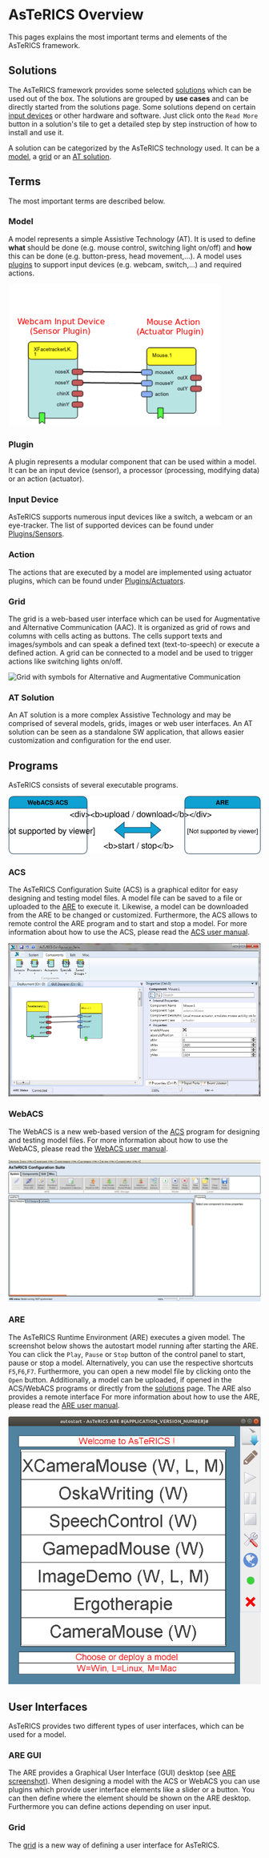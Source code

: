 # AsTeRICS Overview

This pages explains the most important terms and elements of the AsTeRICS framework.

## Solutions

The AsTeRICS framework provides some selected [solutions](/solutions/) which can be used out of the box. The solutions are grouped by **use cases** and can be directly started from the solutions page. Some solutions depend on certain [input devices](#input-device) or other hardware and software. Just click onto the ```Read More``` button in a solution's tile to get a detailed step by step instruction of how to install and use it.

A solution can be categorized by the AsTeRICS technology used. It can be a [model](#model), a [grid](#grid) or an [AT solution](#at-solution).

## Terms

The most important terms are described below.

### Model

A model represents a simple Assistive Technology (AT). It is used to define **what** should be done (e.g. mouse control, switching light on/off) and **how** this can be done (e.g. button-press, head movement,...). A model uses [plugins](#plugin) to support input devices (e.g. webcam, switch,...) and required actions.

![Model with a webcam plugin as input device and a mouse action plugin](./img/simple-model-labelled.png)

### Plugin

A plugin represents a modular component that can be used within a model.
It can be an input device (sensor), a processor (processing, modifying data) or an action (actuator).

### Input Device

AsTeRICS supports numerous input devices like a switch, a webcam or an eye-tracker. The list of supported devices can be found under [Plugins/Sensors](/plugins/).

### Action

The actions that are executed by a model are implemented using actuator plugins, which can be found under [Plugins/Actuators](/plugins/).

### Grid

The grid is a web-based user interface which can be used for Augmentative and Alternative Communication (AAC). It is organized as grid of rows and columns with cells acting as buttons. The cells support texts and images/symbols and can speak a defined text (text-to-speech) or execute a defined action. A grid can be connected to a model and be used to trigger actions like switching lights on/off.

![Grid with symbols for Alternative and Augmentative Communication](/img/AsTeRICS-Ergo_Grid_en-1-768x592.jpg)

### AT Solution

An AT solution is a more complex Assistive Technology and may be comprised of several models, grids, images or web user interfaces. An AT solution can be seen as a standalone SW application, that allows easier customization and configuration for the end user.

## Programs

AsTeRICS consists of several executable programs.

![Diagram showing ACS and ARE interaction.](./img/asterics-program-overview.svg)

### ACS

The AsTeRICS Configuration Suite (ACS) is a graphical editor for easy designing and testing model files. A model file can be saved to a file or uploaded to the [ARE](#are) to execute it. Likewise, a model can be downloaded from the ARE to be changed or customized. Furthermore, the ACS allows to remote control the ARE program and to start and stop a model. For more information about how to use the ACS, please read the [ACS user manual](/manuals/ACS/).

![Screenshot of ACS program with a simple model.](../customize/img/quickstart11.png)

### WebACS

The WebACS is a new web-based version of the [ACS](#acs) program for designing and testing model files. For more information about how to use the WebACS, please read the [WebACS user manual](/manuals/WebACS/).

![Screenshot of ACS program with a simple model.](./img/web-acs-empty.png)

### ARE

The AsTeRICS Runtime Environment (ARE) executes a given model. The screenshot below shows the autostart model running after starting the ARE. You can click the ```Play```, ```Pause``` or ```Stop``` button of the control panel to start, pause or stop a model. Alternatively, you can use the respective shortcuts ```F5```,```F6```,```F7```. Furthermore, you can open a new model file by clicking onto the ```Open``` button. Additionally, a model can be uploaded, if opened in the ACS/WebACS programs or directly from the [solutions](/solutions/) page. The ARE also provides a remote interface For more information about how to use the ARE, please read the [ARE user manual](/manuals/ARE/).

![Screenshot of AsTeRICS Runtime Environment](./img/ARE-startscreen.png)

## User Interfaces

AsTeRICS provides two different types of user interfaces, which can be used for a model.

### ARE GUI

The ARE provides a Graphical User Interface (GUI) desktop (see [ARE screenshot](#are)). When designing a model with the ACS or WebACS you can use plugins which provide user interface elements like a slider or a button. You can then define where the element should be shown on the ARE desktop. Furthermore you can define actions depending on user input.

### Grid

The [grid](#grid) is a new way of defining a user interface for AsTeRICS.